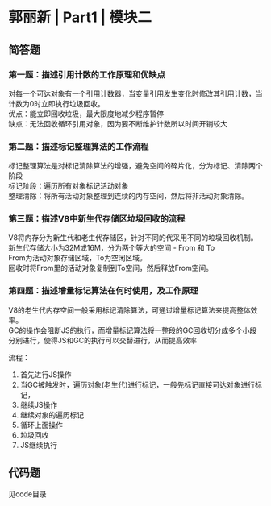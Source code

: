 # 郭丽新 | Part1 | 模块二
## 简答题
### 第一题：描述引用计数的工作原理和优缺点
对每一个可达对象有一个引用计数器，当变量引用发生变化时修改其引用计数，当计数为0时立即执行垃圾回收。   
优点：能立即回收垃圾，最大限度地减少程序暂停   
缺点：无法回收循环引用对象，因为要不断维护计数所以时间开销较大

### 第二题：描述标记整理算法的工作流程
标记整理算法是对标记清除算法的增强，避免空间的碎片化，分为标记、清除两个阶段   
标记阶段：遍历所有对象标记活动对象   
整理清除：将所有活动对象整理到连续的内存空间，然后将非活动对象清除。

### 第三题：描述V8中新生代存储区垃圾回收的流程
V8将内存分为新生代和老生代存储区，针对不同的代采用不同的垃圾回收机制。   
新生代存储大小为32M或16M，分为两个等大的空间 - From 和 To  
From为活动对象存储区域，To为空闲区域。   
回收时将From里的活动对象复制到To空间，然后释放From空间。   

### 第四题：描述增量标记算法在何时使用，及工作原理
V8的老生代内存空间一般采用标记清除算法，可通过增量标记算法来提高整体效率。   
GC的操作会阻断JS的执行，而增量标记算法将一整段的GC回收切分成多个小段分别进行，使得JS和GC的执行可以交替进行，从而提高效率 

流程：
1. 首先进行JS操作
2. 当GC被触发时，遍历对象(老生代)进行标记，一般先标记直接可达对象进行标记，
3. 继续JS操作
4. 继续对象的遍历标记
5. 循环上面操作
6. 垃圾回收
7. JS继续执行

## 代码题
见code目录
